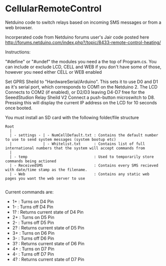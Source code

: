 CellularRemoteControl
=====================

Netduino code to switch relays based on incoming SMS messages or from a web browser.

Incorperated code from Netduino forums user's Jair code posted here
http://forums.netduino.com/index.php?/topic/8433-remote-control-heating/

Instructions:

"#define" or "#undef" the modules you need a the top of Program.cs. You can include or exclude LCD, CELL and WEB if you don't have some of those, however you need either CELL or WEB enabled

Set GPRS Sheild to "HardwareSerial/Arduino". This sets it to use D0 and D1 as it's serial port, which corresponds to COM1 on the Netduino 2. 
The LCD Connects to COM2 (if enabled), or D2/D3 leaving D4-D7 free for the SeeedStudion Relay Sheild V2
Connect a push-button microswitch to D8. Pressing this will display the current IP address on the LCD for 10 seconds once booted.


You must install an SD card with the following folder/file structure

```
Root
  |
  | - settings - | - NumCellDefault.txt : Contains the default number to use to send system messages (system bootup etc)
  |              | - Whitelist.txt      : Contains list of full international numbers that the system will accept commands from
  |
  | - temp                              : Used to temporarily store commands being actioned
  | - ReceivedSMS                       : Contains every SMS recieved with date/time stamp as the filename.
  | - Web                               : Contains any static web pages you want the web server to use
  
```  
Current commands are:

* 1+    : Turns on D4 Pin
* 1-    : Turns off D4 Pin
* 1?    : Returns current state of D4 Pin
* 2+    : Turns on D5 Pin
* 2-    : Turns off D5 Pin
* 2?    : Returns current state of D5 Pin
* 3+    : Turns on D6 Pin
* 3-    : Turns off D6 Pin
* 3?    : Returns current state of D6 Pin
* 4+    : Turns on D7 Pin
* 4-    : Turns off D7 Pin
* 4?    : Returns current state of D7 Pin
